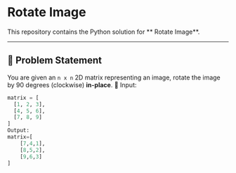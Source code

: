 #  Rotate Image

This repository contains the Python solution for ** Rotate Image**.

---

## 🧠 Problem Statement

You are given an `n x n` 2D matrix representing an image, rotate the image by 90 degrees (clockwise) **in-place**.
🔹 Input:
```python
matrix = [
  [1, 2, 3],
  [4, 5, 6],
  [7, 8, 9]
]
Output:
matrix=[
    [7,4,1],
    [8,5,2],
    [9,6,3]
]
       
